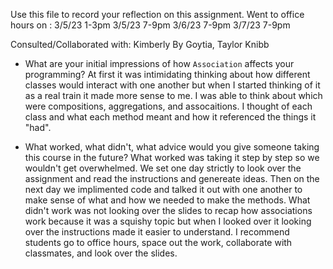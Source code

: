 Use this file to record your reflection on this assignment.
Went to office hours on :
    3/5/23 1-3pm
    3/5/23 7-9pm
    3/6/23 7-9pm
    3/7/23 7-9pm

Consulted/Collaborated with: Kimberly By Goytia, Taylor Knibb

- What are your initial impressions of how `Association` affects your programming?
    At first it was intimidating thinking about how different classes would interact with one another but when I started thinking of it as a real train it made more sense to me. I was able to think about which were compositions, aggregations, and assocaitions. I thought of each class and what each method meant and how it referenced the things it "had". 

- What worked, what didn't, what advice would you give someone taking this course in the future?
    What worked was taking it step by step so we wouldn't get overwhelmed. We set one day strictly to look over the assignment and read the instructions and genereate ideas. Then on the next day we implimented code and talked it out with one another to make sense of what and how we needed to make the methods. What didn't work was not looking over the slides to recap how associations work because it was a squishy topic but when I looked over it looking over the instructions made it easier to understand. I recommend students go to office hours, space out the work, collaborate with classmates, and look over the slides.
